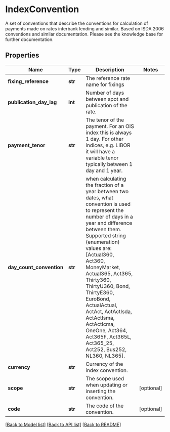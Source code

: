 # IndexConvention

A set of conventions that describe the conventions for calculation of payments made on rates interbank lending and similar.  Based on ISDA 2006 conventions and similar documentation. Please see the knowledge base for further documentation.

## Properties
Name | Type | Description | Notes
------------ | ------------- | ------------- | -------------
**fixing_reference** | **str** | The reference rate name for fixings | 
**publication_day_lag** | **int** | Number of days between spot and publication of the rate. | 
**payment_tenor** | **str** | The tenor of the payment. For an OIS index this is always 1 day. For other indices, e.g. LIBOR it will have a variable tenor typically between 1 day and 1 year. | 
**day_count_convention** | **str** | when calculating the fraction of a year between two dates, what convention is used to represent the number of days in a year              and difference between them.  Supported string (enumeration) values are: [Actual360, Act360, MoneyMarket, Actual365, Act365, Thirty360, ThirtyU360, Bond, ThirtyE360, EuroBond, ActualActual, ActAct, ActActIsda, ActActIsma, ActActIcma, OneOne, Act364, Act365F, Act365L, Act365_25, Act252, Bus252, NL360, NL365]. | 
**currency** | **str** | Currency of the index convention. | 
**scope** | **str** | The scope used when updating or inserting the convention. | [optional] 
**code** | **str** | The code of the convention. | [optional] 

[[Back to Model list]](../README.md#documentation-for-models) [[Back to API list]](../README.md#documentation-for-api-endpoints) [[Back to README]](../README.md)


